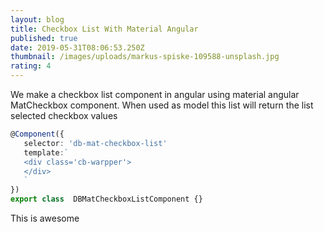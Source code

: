 ```yaml
---
layout: blog
title: Checkbox List With Material Angular
published: true
date: 2019-05-31T08:06:53.250Z
thumbnail: /images/uploads/markus-spiske-109588-unsplash.jpg
rating: 4
---
```

We make a checkbox list component in angular using material angular MatCheckbox component. When used as model this list will return the list selected checkbox values

```ts
@Component({  
   selector: 'db-mat-checkbox-list'  
   template:`   
   <div class='cb-warpper'>
   </div>  
   ` 
})
export class  DBMatCheckboxListComponent {}
```
<!-- more -->

This is awesome 
